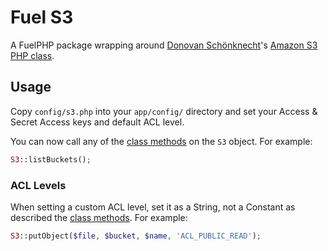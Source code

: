 # Fuel S3

A FuelPHP package wrapping around [Donovan Schönknecht](http://github.com/tpyo/)'s [Amazon S3 PHP class](http://github.com/tpyo/amazon-s3-php-class).

## Usage

Copy `config/s3.php` into your `app/config/` directory and set your Access & Secret Access keys and default ACL level.

You can now call any of the [class methods](http://undesigned.org.za/2007/10/22/amazon-s3-php-class/documentation) on the `S3` object. For example:

```php
S3::listBuckets();
```

### ACL Levels
When setting a custom ACL level, set it as a String, not a Constant as described the [class methods](http://undesigned.org.za/2007/10/22/amazon-s3-php-class/documentation). For example:

```php
S3::putObject($file, $bucket, $name, 'ACL_PUBLIC_READ');
```